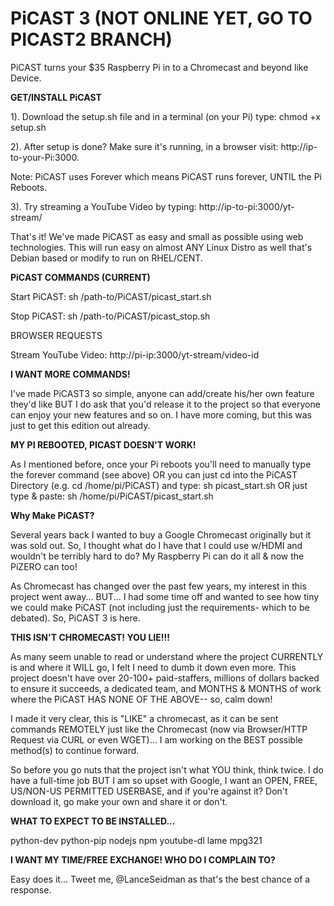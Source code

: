 # PiCAST 3 (NOT ONLINE YET, GO TO PICAST2 BRANCH)
PiCAST turns your $35 Raspberry Pi in to a Chromecast and beyond like Device.

<b>GET/INSTALL PiCAST</b>

1). Download the setup.sh file and in a terminal (on your Pi) type: chmod +x setup.sh

2). After setup is done? Make sure it's running, in a browser visit: http://ip-to-your-Pi:3000.

Note: PiCAST uses Forever which means PiCAST runs forever, UNTIL the Pi Reboots.

3). Try streaming a YouTube Video by typing: http://ip-to-pi:3000/yt-stream/<YouTube Video ID>

That's it! We've made PiCAST as easy and small as possible using web technologies. This will run easy on
almost ANY Linux Distro as well that's Debian based or modify to run on RHEL/CENT.

<b>PiCAST COMMANDS (CURRENT)</b>

Start PiCAST: sh /path-to/PiCAST/picast_start.sh 

Stop PiCAST: sh /path-to/PiCAST/picast_stop.sh 

BROWSER REQUESTS

Stream YouTube Video: http://pi-ip:3000/yt-stream/video-id


<b>I WANT MORE COMMANDS!</b>

I've made PiCAST3 so simple, anyone can add/create his/her own feature they'd like BUT I do ask that you'd
release it to the project so that everyone can enjoy your new features and so on. I have more coming, but
this was just to get this edition out already.

<b>MY PI REBOOTED, PICAST DOESN'T WORK!</b>

As I mentioned before, once your Pi reboots you'll need to manually type the forever command (see above)
OR you can just cd into the PiCAST Directory (e.g. cd /home/pi/PiCAST) and type: sh picast_start.sh OR
just type & paste: sh /home/pi/PiCAST/picast_start.sh

<b>Why Make PiCAST?</b>

Several years back I wanted to buy a Google Chromecast originally but it was sold out. So, I thought what do I have that I could use w/HDMI and wouldn't be terribly hard to do? My Raspberry Pi can do it all & now the PiZERO can too!

As Chromecast has changed over the past few years, my interest in this project went away... BUT... I had some time off and wanted to see how tiny we could make PiCAST (not including just the requirements- which to be debated). So, PiCAST 3 is here.

<b>THIS ISN'T CHROMECAST! YOU LIE!!!</b>

As many seem unable to read or understand where the project CURRENTLY is and where it WILL go, I felt I need to dumb it down even more. This project doesn't have over 20-100+ paid-staffers, millions of dollars backed to ensure it succeeds, a dedicated team, and MONTHS & MONTHS of work where the PiCAST HAS NONE OF THE ABOVE-- so, calm down!

I made it very clear, this is "LIKE" a chromecast, as it can be sent commands REMOTELY just like the Chromecast (now via Browser/HTTP Request via CURL or even WGET)... I am working on the BEST possible method(s) to continue forward.

So before you go nuts that the project isn't what YOU think, think twice. I do have a full-time job BUT I am so upset with Google, I want an OPEN, FREE, US/NON-US PERMITTED USERBASE, and if you're against it? Don't download it, go make your own and share it or don't. 

<b>WHAT TO EXPECT TO BE INSTALLED...</b>

python-dev python-pip nodejs npm youtube-dl lame mpg321

<b>I WANT MY TIME/FREE EXCHANGE! WHO DO I COMPLAIN TO?</b>

Easy does it... Tweet me, @LanceSeidman as that's the best chance of a response.
